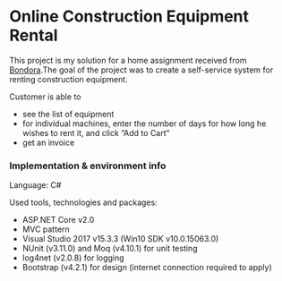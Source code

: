 <h1>Online Construction Equipment Rental</h1>
<p>This project is my solution for a home assignment received from <a href="https://www.bondora.com/en">Bondora</a>.The goal of the project was to  create a self-service system for renting construction equipment.</p>
<p>Customer is able to</p>
<ul>
  <li>see the list of equipment</li>
  <li>for individual machines, enter the number of days for how long he wishes to rent it, and click “Add to Cart”</li>
  <li>get an invoice</li>
</ul>
<h3>Implementation & environment info</h3>
<p>Language: C#</p>
<p>Used tools, technologies and packages:</p>
<ul>
  <li>ASP.NET Core v2.0</li>
  <li>MVC pattern</li>
  <li>Visual Studio 2017 v15.3.3 (Win10 SDK v10.0.15063.0)</li>
  <li>NUnit (v3.11.0) and Moq (v4.10.1) for unit testing</li>
  <li>log4net (v2.0.8) for logging</li>
  <li>Bootstrap (v4.2.1) for design (internet connection required to apply)</li>
</ul>
